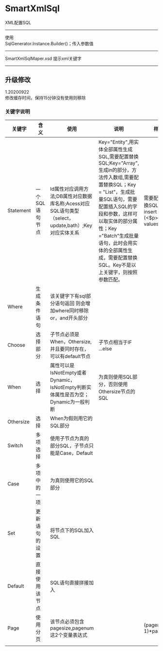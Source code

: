 SmartXmlSql
==========
XML配置SQL

-----------------------------
使用  
SqlGenerator.Instance.Builder()；传入参数值

-----------------------------
SmartXmlSqlMaper.xsd 提示xml关键字

-----------------------------
升级修改
-----------------------------
1.20200922  
  修改缓存时间，保持15分钟没有使用则移除

### 关键字说明

| 关键字    | 含义            | 使用                                                         | 说明                                                         | 样例                                                    |
| --------- | --------------- | ------------------------------------------------------------ | ------------------------------------------------------------ | ------------------------------------------------------- |
| Statement | 一个SQL语句节点 | Id属性对应调用方法;DB属性对应数据库名称;Acess对应SQL语句类型（select，update,bath）;Key对应实体关系 | Key="Entity",用实体全部属性生成SQL,需要配置替换SQL;Key="Array",生成in的部分，方法传入数组,需要配置替换SQL；Key = "List"，生成批量SQL语句，需要配置插入SQL的字段和参数，这样可以取实体的部分属性；Key ="Batch"生成批量语句，此时会用实体的全部属性生成，需要配置替换SQL。Key不是以上关键字，则按照参数匹配。 | 需要配置的替换SQL形如：insert into kk (<$p>) values(@p) |
| Where     | 生成条件语句    | 该关键字下有sql部分语句返回 则会增加where同时移除or，and开头部分 |                                                              |                                                         |
| Choose    | 选择部分        | 子节点必须是When，Othersize,并且要同时存在，可以有default节点 | 子节点相当于IF ...else                                       |                                                         |
| When      | 选择            | 属性可以是IsNotEmpty或者Dynamic，IsNotEmpty判断实体属性是否为空；Dynamic为一般判断 | 为真则使用SQL部分，否则使用Othersize节点的SQL                |                                                         |
| Othersize | 选择            | When为假则用它的SQL部分                                      |                                                              |                                                         |
| Switch    | 多项选择        | 使用子节点为真的部分SQL，子节点只能是Case，Default           |                                                              |                                                         |
| Case      | 多项中的一项    | 为真则使用它的SQL部分                                        |                                                              |                                                         |
| Set       | 更新语句的设置  | 将节点下的SQL加入SQL                                         |                                                              |                                                         |
| Default   | 直接使用该节点  | SQL语句直接拼接加入                                          |                                                              |                                                         |
| Page      | 使用分页        | 该节点必须包含pagesize,pagenum这2个变量表达式                |                                                              | (pagenum-1)*pageSize                                    |
|           |                 |                                                              |                                                              |                                                         |


